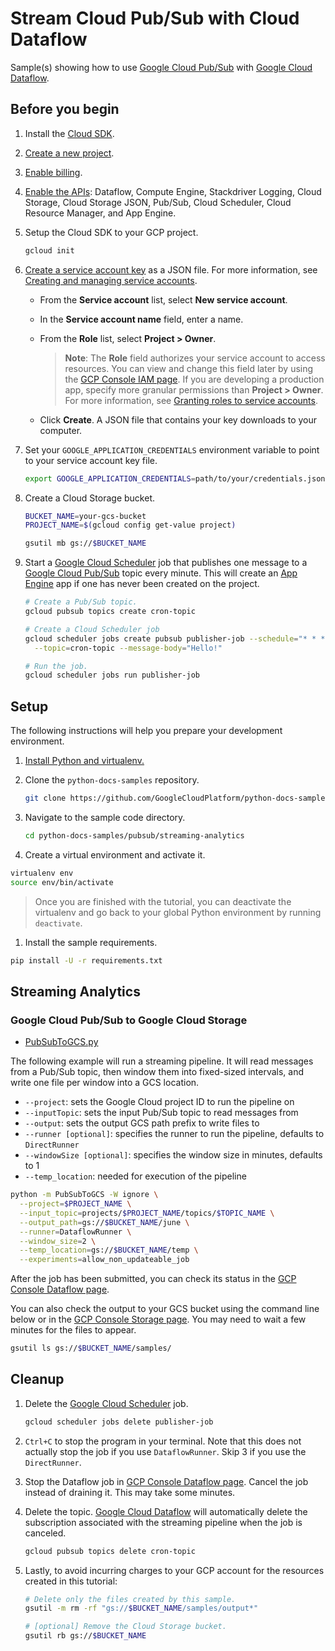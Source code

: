 # Stream Cloud Pub/Sub with Cloud Dataflow

Sample(s) showing how to use [Google Cloud Pub/Sub] with [Google Cloud Dataflow].

## Before you begin

1. Install the [Cloud SDK].

1. [Create a new project].

1. [Enable billing].

1. [Enable the APIs](https://console.cloud.google.com/flows/enableapi?apiid=dataflow,compute_component,logging,storage_component,storage_api,pubsub,cloudresourcemanager.googleapis.com,cloudscheduler.googleapis.com,appengine.googleapis.com): Dataflow, Compute Engine, Stackdriver Logging, Cloud Storage, Cloud Storage JSON, Pub/Sub, Cloud Scheduler, Cloud Resource Manager, and App Engine.

1. Setup the Cloud SDK to your GCP project.

   ```bash
   gcloud init
   ```

1. [Create a service account key] as a JSON file.
   For more information, see [Creating and managing service accounts].

   * From the **Service account** list, select **New service account**.
   * In the **Service account name** field, enter a name.
   * From the **Role** list, select **Project > Owner**.

     > **Note**: The **Role** field authorizes your service account to access resources.
     > You can view and change this field later by using the [GCP Console IAM page].
     > If you are developing a production app, specify more granular permissions than **Project > Owner**.
     > For more information, see [Granting roles to service accounts].

   * Click **Create**. A JSON file that contains your key downloads to your computer.

1. Set your `GOOGLE_APPLICATION_CREDENTIALS` environment variable to point to your service account key file.

   ```bash
   export GOOGLE_APPLICATION_CREDENTIALS=path/to/your/credentials.json
   ```

1. Create a Cloud Storage bucket.

   ```bash
   BUCKET_NAME=your-gcs-bucket
   PROJECT_NAME=$(gcloud config get-value project)

   gsutil mb gs://$BUCKET_NAME
   ```

 1. Start a [Google Cloud Scheduler] job that publishes one message to a [Google Cloud Pub/Sub] topic every minute. This will create an [App Engine] app if one has never been created on the project.

    ```bash
    # Create a Pub/Sub topic.
    gcloud pubsub topics create cron-topic

    # Create a Cloud Scheduler job
    gcloud scheduler jobs create pubsub publisher-job --schedule="* * * * *" \
      --topic=cron-topic --message-body="Hello!"

    # Run the job.
    gcloud scheduler jobs run publisher-job
    ```

## Setup

The following instructions will help you prepare your development environment.

1. [Install Python and virtualenv.](https://cloud.google.com/python/setup)

1. Clone the `python-docs-samples` repository.

    ```bash
    git clone https://github.com/GoogleCloudPlatform/python-docs-samples.git
    ```

1. Navigate to the sample code directory.

   ```bash
   cd python-docs-samples/pubsub/streaming-analytics
   ```

1. Create a virtual environment and activate it.

  ```bash
  virtualenv env
  source env/bin/activate
  ```
  > Once you are finished with the tutorial, you can deactivate the virtualenv and go back to your global Python environment by running `deactivate`.

1. Install the sample requirements.

  ```bash
  pip install -U -r requirements.txt
  ```

## Streaming Analytics

### Google Cloud Pub/Sub to Google Cloud Storage

* [PubSubToGCS.py](PubSubToGCS.py)

The following example will run a streaming pipeline. It will read messages from a Pub/Sub topic, then window them into fixed-sized intervals, and write one file per window into a GCS location.

+ `--project`: sets the Google Cloud project ID to run the pipeline on
+ `--inputTopic`: sets the input Pub/Sub topic to read messages from
+ `--output`: sets the output GCS path prefix to write files to
+ `--runner [optional]`: specifies the runner to run the pipeline, defaults to `DirectRunner`
+ `--windowSize [optional]`: specifies the window size in minutes, defaults to 1
+ `--temp_location`: needed for execution of the pipeline

```bash
python -m PubSubToGCS -W ignore \
  --project=$PROJECT_NAME \
  --input_topic=projects/$PROJECT_NAME/topics/$TOPIC_NAME \
  --output_path=gs://$BUCKET_NAME/june \
  --runner=DataflowRunner \
  --window_size=2 \
  --temp_location=gs://$BUCKET_NAME/temp \
  --experiments=allow_non_updateable_job
```

After the job has been submitted, you can check its status in the [GCP Console Dataflow page].

You can also check the output to your GCS bucket using the command line below or in the [GCP Console Storage page]. You may need to wait a few minutes for the files to appear.

```bash
gsutil ls gs://$BUCKET_NAME/samples/
```

## Cleanup

1. Delete the [Google Cloud Scheduler] job.
    ```bash
    gcloud scheduler jobs delete publisher-job
    ```

1. `Ctrl+C` to stop the program in your terminal. Note that this does not actually stop the job if you use `DataflowRunner`. Skip 3 if you use the `DirectRunner`.

1. Stop the Dataflow job in [GCP Console Dataflow page]. Cancel the job instead of draining it. This may take some minutes.

1. Delete the topic. [Google Cloud Dataflow] will automatically delete the subscription associated with the streaming pipeline when the job is canceled.
   ```bash
   gcloud pubsub topics delete cron-topic
   ```

1. Lastly, to avoid incurring charges to your GCP account for the resources created in this tutorial:

    ```bash
    # Delete only the files created by this sample.
    gsutil -m rm -rf "gs://$BUCKET_NAME/samples/output*"

    # [optional] Remove the Cloud Storage bucket.
    gsutil rb gs://$BUCKET_NAME
    ```

[Apache Beam]: https://beam.apache.org/
[Google Cloud Pub/Sub]: https://cloud.google.com/pubsub/docs/
[Google Cloud Dataflow]: https://cloud.google.com/dataflow/docs/
[Google Cloud Scheduler]: https://cloud.google.com/scheduler/docs/
[App Engine]: https://cloud.google.com/appengine/docs/

[Cloud SDK]: https://cloud.google.com/sdk/docs/
[Create a new project]: https://console.cloud.google.com/projectcreate
[Enable billing]: https://cloud.google.com/billing/docs/how-to/modify-project
[Create a service account key]: https://console.cloud.google.com/apis/credentials/serviceaccountkey
[Creating and managing service accounts]: https://cloud.google.com/iam/docs/creating-managing-service-accounts
[GCP Console IAM page]: https://console.cloud.google.com/iam-admin/iam
[Granting roles to service accounts]: https://cloud.google.com/iam/docs/granting-roles-to-service-accounts

[Java Development Kit (JDK)]: https://www.oracle.com/technetwork/java/javase/downloads/index.html
[JAVA_HOME]: https://docs.oracle.com/javase/8/docs/technotes/guides/troubleshoot/envvars001.html
[Apache Maven]: http://maven.apache.org/download.cgi
[Maven installation guide]: http://maven.apache.org/install.html

[GCP Console create Dataflow job page]: https://console.cloud.google.com/dataflow/createjob
[GCP Console Dataflow page]: https://console.cloud.google.com/dataflow
[GCP Console Storage page]: https://console.cloud.google.com/storage
